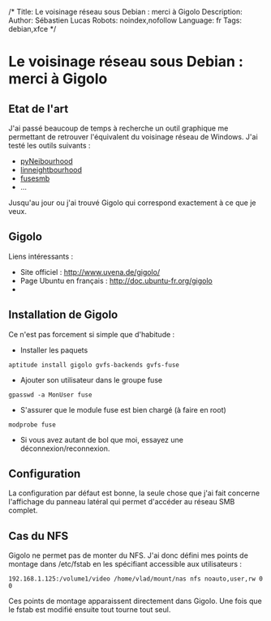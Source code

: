 /*
Title: Le voisinage réseau sous Debian : merci à Gigolo
Description: 
Author: Sébastien Lucas
Robots: noindex,nofollow
Language: fr
Tags: debian,xfce
*/
# Le voisinage réseau sous Debian : merci à Gigolo

## Etat de l'art
J'ai passé beaucoup de temps à recherche un outil graphique me permettant de retrouver l'équivalent du voisinage réseau de Windows. J'ai testé les outils suivants :
*	[pyNeibourhood](https://launchpad.net/pyneighborhood)
*	[linneightbourhood](http://www.bnro.de/~schmidjo/)
*	[fusesmb](http://www.ricardis.tudelft.nl/~vincent/fusesmb/)
*	...

Jusqu'au jour ou j'ai trouvé Gigolo qui correspond exactement à ce que je veux.
## Gigolo

Liens intéressants :
*	Site officiel : http://www.uvena.de/gigolo/
*	Page Ubuntu en français : http://doc.ubuntu-fr.org/gigolo
*	
## Installation de Gigolo

Ce n'est pas forcement si simple que d'habitude : 
*	Installer les paquets
```
aptitude install gigolo gvfs-backends gvfs-fuse
```
*	Ajouter son utilisateur dans le groupe fuse
```
gpasswd -a MonUser fuse
```
*	S'assurer que le module fuse est bien chargé (à faire en root)
```
modprobe fuse
```
*	Si vous avez autant de bol que moi, essayez une déconnexion/reconnexion.
## Configuration

La configuration par défaut est bonne, la seule chose que j'ai fait concerne l'affichage du panneau latéral qui permet d'accéder au réseau SMB complet.
## Cas du NFS

Gigolo ne permet pas de monter du NFS. J'ai donc défini mes points de montage dans /etc/fstab en les spécifiant accessible aux utilisateurs :
```
192.168.1.125:/volume1/video /home/vlad/mount/nas nfs noauto,user,rw 0 0
```
Ces points de montage apparaissent directement dans Gigolo. Une fois que le fstab est modifié ensuite tout tourne tout seul.

